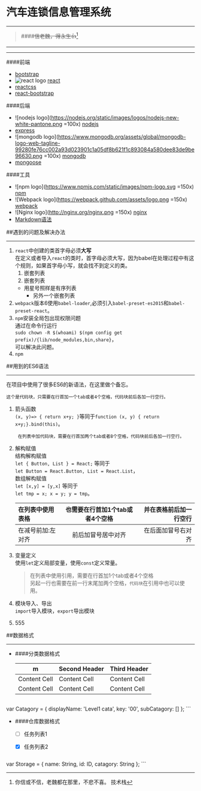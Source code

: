 汽车连锁信息管理系统
===
___
>####~~信老魏，得永生:+1:~~[^1]

[^1]:你信或不信，老魏都在那里，不悲不喜。
技术栈
---
___
####前端
* [bootstrap](http://getbootstrap.com/)
* ![react logo](https://facebook.github.io/react/img/logo.svg) [react](https://facebook.github.io/react/)
* [reactcss](https://github.com/casesandberg/reactcss#readme)
* [react-bootstrap](http://react-bootstrap.github.io/)

####后端
* ![nodejs logo](https://nodejs.org/static/images/logos/nodejs-new-white-pantone.png =100x) [nodejs](https://nodejs.org/en/)
* [express](http://expressjs.com/)
* ![mongodb logo](https://www.mongodb.org/assets/global/mongodb-logo-web-tagline-99280fe76cc002a93d023901c1a05df8b621f1c893084a580dee83de9be96630.png =100x) [mongodb](https://www.mongodb.org/)
* [mongoose](http://mongoosejs.com/)

####工具
* ![npm logo](https://www.npmjs.com/static/images/npm-logo.svg =150x) [npm](https://www.npmjs.com/)
* ![Webpack logo](https://webpack.github.com/assets/logo.png =150x) [webpack](https://github.com/webpack/webpack)
* ![Nginx logo](http://nginx.org/nginx.png =150x) [nginx](http://nginx.org/)
* [Markdown语法](http://wowubuntu.com/markdown/)
  
##遇到的问题及解决办法
___
1. `react`中创建的类首字母必须**大写**  
   在定义或者导入`react`的类时，首字母必须大写，因为babel在处理过程中有这个规则，如果首字母小写，就会找不到定义的类。 
   1. 嵌套列表  
   2. 嵌套列表
   * 用星号照样是有序列表
   		+ 另外一个嵌套列表
2. `webpack`版本6使用`babel-loader`,必须引入`babel-preset-es2015`和`babel-preset-react`。
3. `npm`安装全局包出现权限问题  
   通过在命令行运行  
   `sudo chown -R $(whoami) $(npm config get prefix)/{lib/node_modules,bin,share}`，  
   可以解决此问题。
4. `npm`

##用到的ES6语法
___
在项目中使用了很多ES6的新语法，在这里做个备忘。

	这个是代码块，只需要在行首加一个tab或者4个空格，代码块前后各加一行空行。
1. 箭头函数  
   `(x, y)=> { return x+y; }`等同于`function (x, y) { return x+y;}.bind(this)`。

		在列表中加代码块，需要在行首加两个tab或者8个空格，代码块前后各加一行空行。 
2. 解构赋值  
   结构解构赋值    
   `let { Button, List } = React;` 等同于  
   `let Button = React.Button, List = React.List`，  
   数组解构赋值  
   `let [x,y] = [y,x]` 等同于  
   `let tmp = x; x = y; y = tmp`。
   
   在列表中使用表格 | 也需要在行首加1个tab或者4个空格 | 并在表格前后加一行空行
   :------------ | :-------------------------: | -----------------:
   在减号前加:左对齐| 前后加冒号居中对齐             | 在后面加冒号右对齐   
   
3. 变量定义  
   使用`let`定义局部变量，使用`const`定义常量。
   
   >在列表中使用引用，需要在行首加1个tab或者4个空格  
   >另起一行也需要在前一行末尾加两个空格，`代码块`在引用中也可以使用。
4. 模块导入、导出  
   `import`导入模块，`export`导出模块
5. 555  



##数据格式
___
+ ####分类数据格式  

	m            | Second Header | Third Header
	------------ | ------------- | ------------
	Content Cell | Content Cell  | Content Cell
	Content Cell | Content Cell  | Content Cell    
	
	```javascript  
var Catagory = {
displayName: 'Level1 cata',
key: '00',
subCatagory: []
};
	```   
+ ####仓库数据格式   
	 - [ ] 任务列表1
	 - [x] 任务列表2

 
	```javascript
var Storage = {
	name: String,
	id: ID,
	catagory: String
};
	```	
